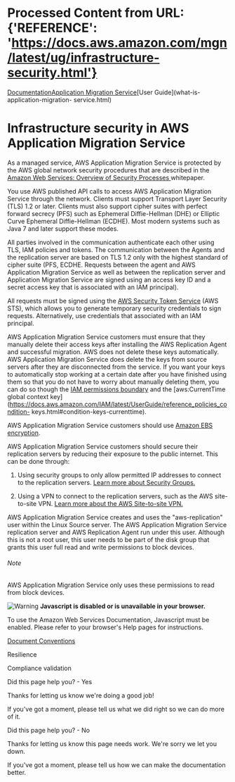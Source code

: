 # Processed Content from URL: {'REFERENCE': 'https://docs.aws.amazon.com/mgn/latest/ug/infrastructure-security.html'}

[](/pdfs/mgn/latest/ug/user-guide.pdf#infrastructure-security "Open PDF")

[Documentation](/index.html)[Application Migration
Service](/mgn/index.html)[User Guide](what-is-application-migration-
service.html)

# Infrastructure security in AWS Application Migration Service

As a managed service, AWS Application Migration Service is protected by the
AWS global network security procedures that are described in the [Amazon Web
Services: Overview of Security Processes
](https://d0.awsstatic.com/whitepapers/Security/AWS_Security_Whitepaper.pdf)
whitepaper.

You use AWS published API calls to access AWS Application Migration Service
through the network. Clients must support Transport Layer Security (TLS) 1.2
or later. Clients must also support cipher suites with perfect forward secrecy
(PFS) such as Ephemeral Diffie-Hellman (DHE) or Elliptic Curve Ephemeral
Diffie-Hellman (ECDHE). Most modern systems such as Java 7 and later support
these modes.

All parties involved in the communication authenticate each other using TLS,
IAM policies and tokens. The communication between the Agents and the
replication server are based on TLS 1.2 only with the highest standard of
cipher suite (PFS, ECDHE. Requests between the agent and AWS Application
Migration Service as well as between the replication server and Application
Migration Service are signed using an access key ID and a secret access key
that is associated with an IAM principal).

All requests must be signed using the [AWS Security Token
Service](https://docs.aws.amazon.com/STS/latest/APIReference/Welcome.html)
(AWS STS), which allows you to generate temporary security credentials to sign
requests. Alternatively, use credentials that associated with an IAM
principal.

AWS Application Migration Service customers must ensure that they manually
delete their access keys after installing the AWS Replication Agent and
successful migration. AWS does not delete these keys automatically. AWS
Application Migration Service does delete the keys from source servers after
they are disconnected from the service. If you want your keys to automatically
stop working at a certain date after you have finished using them so that you
do not have to worry about manually deleting them, you can do so though the
[IAM permissions
boundary](https://docs.aws.amazon.com/IAM/latest/UserGuide/access_policies_boundaries.html)
and the [aws:CurrentTime global context
key](https://docs.aws.amazon.com/IAM/latest/UserGuide/reference_policies_condition-
keys.html#condition-keys-currenttime).

AWS Application Migration Service customers should use [Amazon EBS
encryption](https://docs.aws.amazon.com/AWSEC2/latest/UserGuide/EBSEncryption.html).

AWS Application Migration Service customers should secure their replication
servers by reducing their exposure to the public internet. This can be done
through:

  1. Using security groups to only allow permitted IP addresses to connect to the replication servers. [Learn more about Security Groups. ](https://docs.aws.amazon.com/vpc/latest/userguide/VPC_SecurityGroups.html)

  2. Using a VPN to connect to the replication servers, such as the AWS site-to-site VPN. [Learn more about the AWS Site-to-site VPN. ](https://docs.aws.amazon.com/vpn/latest/s2svpn/VPC_VPN.html)

AWS Application Migration Service creates and uses the "aws-replication" user
within the Linux Source server. The AWS Application Migration Service
replication server and AWS Replication Agent run under this user. Although
this is not a root user, this user needs to be part of the disk group that
grants this user full read and write permissions to block devices.

###### Note

AWS Application Migration Service only uses these permissions to read from
block devices.

![Warning](https://d1ge0kk1l5kms0.cloudfront.net/images/G/01/webservices/console/warning.png)
**Javascript is disabled or is unavailable in your browser.**

To use the Amazon Web Services Documentation, Javascript must be enabled.
Please refer to your browser's Help pages for instructions.

[Document Conventions](/general/latest/gr/docconventions.html)

Resilience

Compliance validation

Did this page help you? - Yes

Thanks for letting us know we're doing a good job!

If you've got a moment, please tell us what we did right so we can do more of
it.

Did this page help you? - No

Thanks for letting us know this page needs work. We're sorry we let you down.

If you've got a moment, please tell us how we can make the documentation
better.

